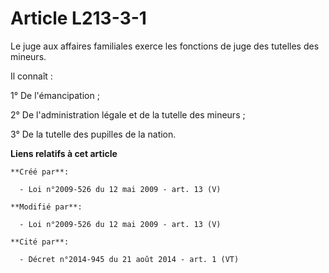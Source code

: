 # Article L213-3-1

Le juge aux affaires familiales exerce les fonctions de juge des tutelles des mineurs. 

Il connaît : 

1° De l'émancipation ; 

2° De l'administration légale et de la tutelle des mineurs ; 

3° De la tutelle des pupilles de la nation.

**Liens relatifs à cet article**

	**Créé par**:

	  - Loi n°2009-526 du 12 mai 2009 - art. 13 (V)

	**Modifié par**:

	  - Loi n°2009-526 du 12 mai 2009 - art. 13 (V)

	**Cité par**:

	  - Décret n°2014-945 du 21 août 2014 - art. 1 (VT)
